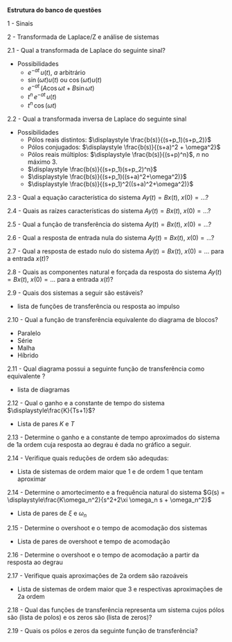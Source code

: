 
**Estrutura do banco de questões**

1 - Sinais


2 - Transformada de Laplace/Z e análise de sistemas

2.1 - Qual a transformada de Laplace do seguinte sinal?
- Possibilidades
  * $e^{-at}\,u(t)$, $a$ arbitrário
  * $\sin(\omega t) u(t)$ ou $\cos(\omega t)u(t)$
  * $e^{-at}\,(A\cos\omega t+B\sin \omega t)$
  * $t^n\, e^{-at}\,u(t)$
  * $t^n \, \cos(\omega t)$

2.2 - Qual a transformada inversa de Laplace do seguinte sinal
- Possibilidades
  * Pólos reais distintos: $\displaystyle \frac{b(s)}{(s+p_1)(s+p_2)}$
  * Pólos conjugados: $\displaystyle \frac{b(s)}{(s+a)^2 + \omega^2}$
  * Pólos reais múltiplos: $\displaystyle \frac{b(s)}{(s+p)^n}$, $n$ no máximo 3. 
  * $\displaystyle \frac{b(s)}{(s+p_1)(s+p_2)^n}$
  * $\displaystyle \frac{b(s)}{(s+p_1)((s+a)^2+\omega^2)}$
  * $\displaystyle \frac{b(s)}{(s+p_1)^2((s+a)^2+\omega^2)}$

 2.3 - Qual a equação característica do sistema $Ay(t) = Bx(t)$, $x(0)=\ldots$?

 2.4 - Quais as raízes características do sistema $Ay(t) = Bx(t)$, $x(0)=\ldots$?

 2.5 - Qual a função de transferência do sistema $Ay(t) = Bx(t)$, $x(0)=\ldots$?

 2.6 - Qual a resposta de entrada nula do sistema $Ay(t) = Bx(t)$, $x(0)=\ldots$?

 2.7 - Qual a resposta de estado nulo do sistema $Ay(t) = Bx(t)$, $x(0)=\ldots$ para a entrada $x(t)$?

 2.8 - Quais as componentes natural e forçada da resposta do sistema $Ay(t) = Bx(t)$, $x(0)=\ldots$ para a entrada $x(t)$?

 2.9 - Quais dos sistemas a seguir são estáveis? 
  * lista de funções de transferência ou resposta ao impulso

 2.10 - Qual a função de transferência equivalente do diagrama de blocos?
  * Paralelo
  * Série
  * Malha
  * Híbrido

2.11 - Qual diagrama possui a seguinte função de transferência como equivalente ? 
 * lista de diagramas

2.12 - Qual o ganho e a constante de tempo do sistema $\displaystyle\frac{K}{Ts+1}$?
 * Lista de pares $K$ e $T$

2.13 - Determine o ganho e a constante de tempo aproximados do sistema de 1a ordem cuja resposta ao degrau é dada no gráfico a seguir.

2.14 - Verifique quais reduções de ordem são adequdas:
 * Lista de sistemas de ordem maior que 1 e de ordem 1 que tentam aproximar

2.14 - Determine o amortecimento e a frequência natural do sistema $G(s) = \displaystyle\frac{K\omega_n^2}{s^2+2\xi \omega_n s + \omega_n^2}$
 * Lista de pares de $\xi$ e $\omega_n$

2.15 - Determine o overshoot e o tempo de acomodação dos sistemas
 * Lista de pares de overshoot e tempo de acomodação

2.16 - Determine o overshoot e o tempo de acomodação a partir da resposta ao degrau

2.17 - Verifique quais aproximações de 2a ordem são razoáveis
 * Lista de sistemas de ordem maior que 3 e respectivas aproximações de 2a ordem

2.18 - Qual das funções de transferência representa um sistema cujos pólos são (lista de polos) e os zeros são (lista de zeros)?

2.19 - Quais os pólos e zeros da seguinte função de transferência?


 
